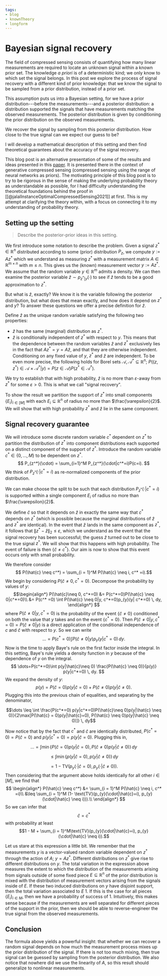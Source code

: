 ```yaml
---
tags:
- blog
- knownTheory
- longform
---
```

# Bayesian signal recovery
The field of compressed sensing consists of quantifying how many linear
measurements are required to locate an unknown signal within a known prior
set. The knowledge *a priori* is of a deterministic kind; we only know to which set the signal belongs. In this post we explore the process of signal recovery with a different kind of prior knowledge: that we know the signal to be sampled from a prior distribution, instead of a prior set. 

This assumption puts us into a Bayesian setting, for we have a prior distribution---before the measurements---and a posterior distribution: a distribution supported the signals that have measurements matching the observed measurements. The posterior distribution is given by conditioning the prior distribution on the observed measurements.

We recover the signal by sampling from this posterior distribution. How close
to the true signal can we expect our guess to be?

I will develop a mathematical description of this setting and then find theoretical guarantees about the accuracy of the signal recovery.

This blog post is an alternative presentation of some of the results and ideas
presented in this [paper](http://arxiv.org/abs/2106.11438). It is presented there in the context of generative compressed sensing (compressed sensing using the range of neural networks as priors). The motivating principle of this blog post is to try to be rigorous in the
sense of making the underlying probability theory as understandable as
possible, for I had difficulty understanding the theoretical foundations behind
the proof in [[@jalalInstanceOptimalCompressedSensing2021]] at first. This is
my attempt at clarifying the theory within, with a focus on connecting it to my
understanding of probability theory.

## Setting up the setting
> Describe the posterior-prior ideas in this setting.

We first introduce some notation to describe the problem. Given a signal $z^*
\in \mathbb{R}^n$ distributed according to some (prior) distribution $P_{z}$,
we compute $y:= Az^*$ which we understand as measuring $z^*$ with a measurement matrix $A \in \mathbb{R}^{m
\times n}$ with $m \leq n$. This gives us the (known) measurement vector $y:= Az^*$. We assume that the random variable $y \in  \mathbb{R}^m$
admits a density. We can then examine the posterior variable
$\hat{z} \sim p_{z^*|y}(\cdot)$ to see if $\hat{z}$ tends to be a good approximation to $z^*$. 

But what is $\hat{z}$, exactly? We know it is the variable following the posterior distribution, but what does that mean exactly, and how does it depend on $z^*$ and $y$? To answer these questions we offer a precise definition for $\hat{z}$. 

Define $\hat{z}$ as the unique random
variable satisfying the following two properties: 
- $\hat{z}$ has the same (marginal)
distribution as $z^*$. 
- $\hat{z}$ is conditionally independent of $z^*$ with
respect to $y$. This means that the dependence between the random variables
$\hat{z}$ and $z^*$ exclusively lies in the fact that $Az^*=y=A\hat{z}$, and
that they are otherwise independent. Conditioning on any fixed value of $y$,
$z^*$ and $\hat{z}$ are independent. To be even more precise, the following
holds for Borel sets $\mathcal{A}, \mathcal{A}^* \subseteq \mathbb{R}^n$;
$P((z, z^*) \in \mathcal{A} \times \mathcal{A}^*|y) = P(z \in \mathcal{A})P(z^*
\in \mathcal{A}^*)$. 

We try to establish that with high probability, $\hat{z}$
is no more than $\varepsilon$-away from $z^*$ for some $\varepsilon > 0$. This
is what we call "signal recovery".

To show the result we partition the support of  $z^*$ into small components $\{
E_{i} \}_{i \in  [M]}$ with each $E_{i} \subseteq \mathbb{R}^n$ of radius no more than
$\frac{\varepsilon}{2}$. We will show that with high probability $z^*$ and
$\hat{z}$ lie in the same component.

## Signal recovery guarantee

We will introduce some discrete random variable $c^*$ dependent on $z^*$ to partition the distribution of $z^*$ into component distributions each supported on a distinct component of the support of $z^*$.
Introduce the random variable $c^* \in \{ 0,\dots,M \}$ to be dependent on
$z^*$.
$$ P_{z^*}(\cdot) = \sum_{i=1}^M P_{z^*}(\cdot|c^*=i)P(c=i). $$
We think of $P_{z^*}(\cdot|c^*=i)$ as re-normalized components of the prior distribution.

We can make choose the split to be such that each distribution
$P_{z^*}(\cdot|c^*=i)$ is supported within a single component $E_{i}$ of radius
no more than $\frac{\varepsilon}{2}$.

We define $\hat{c}$ so that it depends on $\hat{z}$ in exactly the same way
that $c^*$ depends on $z^*$ (which is possible because the marginal
distributions of $\hat{z}$ and $z^*$ are identical). In the event that $\hat{z}$ lands in the same component as $z^*$, it follows that $\lVert z^* - \hat{z}\rVert_{2} \leq \varepsilon$, which we understand as the event that the signal recovery has been successful; the guess $\hat{z}$ turned out to be close to the true signal $z^*$. We will show
that this happens with high probability. The event of failure
is then $\{\hat{c} \neq c^*\}$. Our aim is now to show that this event occurs only with small probability. 

We therefore consider
$$ P(\hat{c} \neq c^*) = \sum_{i = 1}^M
P(\hat{c} \neq i, c^* =i).$$
We begin by considering $P(\hat{c} \neq
0, c^* = 0)$. Decompose the probability by values of $y$: 
$$\begin{align*}
P(\hat{c}\neq 0, c^*=0) &= P(c^*=0)P(\hat{c} \neq 0|c^*=0)\\ &= P(c^* =0) \int
P(\hat{c} \neq 0|y, c^*=0)p_{y}(y| c^*=0) \, dy, 
\end{align*} $$
where
$P(\hat{c} \neq 0 | y, c^*=0)$ is the probability of the event $\{ \hat{c} \neq
0 \}$ conditioned on both the value that $y$ takes and on the event $\{ c^* =0
\}$. Then $P(\hat{c} \neq 0 | y, c^*=0) = P(\hat{c} \neq 0|y)$ is a direct
application of the conditional independence of $c$ and $\hat{c}$ with respect
to $y$. So we can write $$\dots = P(c^* =0) \int P(\hat{c} \neq
0|y)p_{y}(y|c^*=0) \, dy.$$ Now is the time to apply Baye's rule on the first
factor inside the integral. In this setting, Baye's rule yields a density
function in $y$ because of the dependence of $y$ on the integral. $$
\dots=P(c^*=0)\int p(y|\hat{c}\neq 0) \frac{P(\hat{c} \neq 0)}{p(y)} p(y|c^*=0)
\, dy. $$ We expand the density of $y$: $$p(y) = P(\hat{c}=0)p(y|\hat{c}=0) +
P(\hat{c} \neq 0)p(y|\hat{c}\neq 0).$$ Plugging this into the previous chain of
equalities, and separating by the denominator,

$$\dots \leq \int \frac{P(c^*=0) p(y|c^*=0)P(\hat{c}\neq 0)p(y|\hat{c} \neq
0)}{2\max[P(\hat{c} = 0)p(y|\hat{c}=0), P(\hat{c} \neq 0)p(y|\hat{c} \neq 0)]}
\, dy$$

Now notice that by the fact that $c^*$ and $\hat{c}$ are identically
distributed, $P(c^*=0) = P(\hat{c}=0)$ and $p(y|c^*=0) = p(y|\hat{c}=0)$.
Plugging this in,

$$ \dots = \int \min\{P(\hat{c}=0)p(y|\hat{c}=0), P(\hat{c}\neq 0)p(y|\hat{c}
\neq 0)\} \, dy $$

$$ \leq \int \min\{p(y|\hat{c}=0),p(y|\hat{c}\neq 0)\} \, dy $$

$$ =1 - \text{TV}(p_{y}(\cdot|\hat{c}=0), p_{y}(\cdot|\hat{c} \neq 0)). $$
Then considering that the argument above holds identically for all other $i \in  [M]$, we find that
$$ \begin{align*} P(\hat{c} \neq c^*) &= \sum_{i = 1}^M P(\hat{c} \neq i, c^*
=i)\\ &\leq \sum_{i = 1}^M (1- \text{TV}(p_{y}(\cdot|\hat{c}=i),
p_{y}(\cdot|\hat{c} \neq i))).\\ \end{align*} $$ So we can infer that $$\hat{c}
= c^*$$ with probability at least $$1 - M + \sum_{i =
1}^M\text{TV}(p_{y}(\cdot|\hat{c}=i), p_{y}(\cdot|\hat{c} \neq i)).$$

Let us stare at this expression a little bit. We remember that the measurements $y$ is a vector-valued random variable dependent on $z^*$ through the action of $A$; $y = A z^*$. Different distributions on $z^*$ give rise to different distributions on $y$. The total variation in the expression above measures the
extent to which the distribution of the measurements arising from signals
outside of some fixed piece $E \subseteq \mathbb{R}^n$ of the prior distribution is mixed with the distribution of
measurement vectors arising from the signals inside of $E$. If these two induced distributions on $y$ have disjoint support, then the total
variation associated to $E$ $1$. If this is the case for all pieces $\{E_i\}_{i \in  M}$, then we have a probability of success of $1$.
Intuitively, this makes sense because if the measurements are well separated for different
pieces of the support in the prior, then we should be able to reverse-engineer the true signal from the observed measurements.

## Conclusion
The formula above yields a powerful insight: that whether we can recover a
random signal depends on how much the measurement process mixes up the prior
distribution of the signal. If there is not too much mixing, then true signal
can be guessed by sampling from the posterior distribution. We also notice that
nowhere did we use the linearity of $A$, so this result should generalize to
nonlinear measurements.
